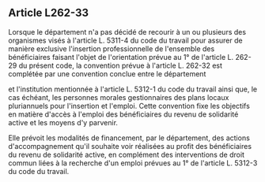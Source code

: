 ## Article L262-33

Lorsque le département n'a pas décidé de recourir à un ou plusieurs des organismes visés à l'article L.
5311-4 du code du travail pour assurer de manière exclusive l'insertion professionnelle de l'ensemble
des bénéficiaires faisant l'objet de l'orientation prévue au 1° de l'article L. 262-29 du présent code, la
convention prévue à l'article L. 262-32 est complétée par une convention conclue entre le département


et l'institution mentionnée à l'article L. 5312-1 du code du travail ainsi que, le cas échéant, les personnes
morales gestionnaires des plans locaux pluriannuels pour l'insertion et l'emploi. Cette convention fixe les
objectifs en matière d'accès à l'emploi des bénéficiaires du revenu de solidarité active et les moyens d'y
parvenir.

Elle prévoit les modalités de financement, par le département, des actions d'accompagnement qu'il souhaite
voir réalisées au profit des bénéficiaires du revenu de solidarité active, en complément des interventions de
droit commun liées à la recherche d'un emploi prévues au 1° de l'article L. 5312-3 du code du travail.

